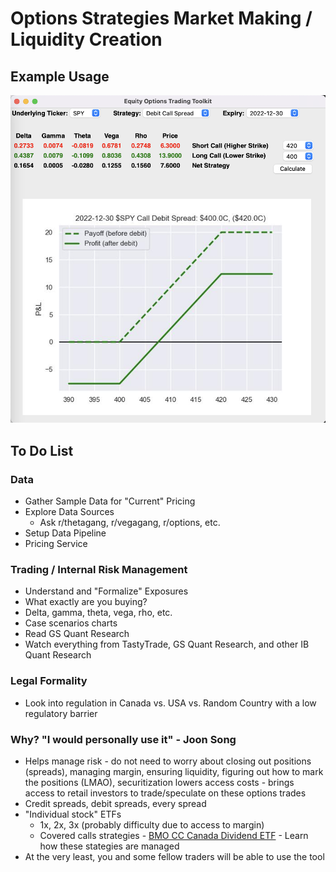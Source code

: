 # Options Strategies Market Making / Liquidity Creation

## Example Usage

![Call Debit Spread Example](./img/Call%20Debit%20Spread%20Example.png)


## To Do List

### Data
- Gather Sample Data for "Current" Pricing
- Explore Data Sources
    - Ask r/thetagang, r/vegagang, r/options, etc.
- Setup Data Pipeline
- Pricing Service

### Trading / Internal Risk Management
- Understand and "Formalize" Exposures
- What exactly are you buying?
- Delta, gamma, theta, vega, rho, etc.
- Case scenarios charts
- Read GS Quant Research
- Watch everything from TastyTrade, GS Quant Research, and other IB Quant Research

### Legal Formality
- Look into regulation in Canada vs. USA vs. Random Country with a low regulatory barrier

### Why? "I would personally use it" - Joon Song
- Helps manage risk - do not need to worry about closing out positions (spreads), managing margin, ensuring liquidity, figuring out how to mark the positions (LMAO), securitization lowers access costs - brings access to retail investors to trade/speculate on these options trades
- Credit spreads, debit spreads, every spread
- "Individual stock" ETFs 
    - 1x, 2x, 3x (probably difficulty due to access to margin)
    - Covered calls strategies
            - [BMO CC Canada Dividend ETF](https://www.bmo.com/main/personal/investments/mutual-funds/growth/bmo-covered-call-canada-high-dividend-etf-fund/)
            - Learn how these stategies are managed
- At the very least, you and some fellow traders will be able to use the tool